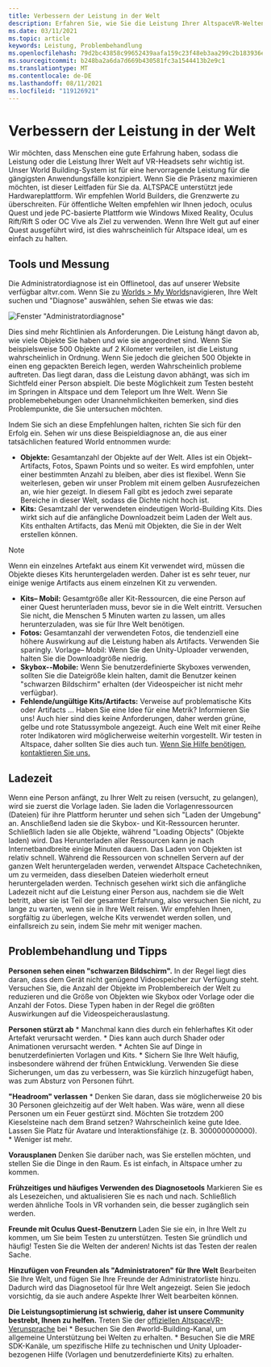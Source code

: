 ```yaml
---
title: Verbessern der Leistung in der Welt
description: Erfahren Sie, wie Sie die Leistung Ihrer AltspaceVR-Welten mithilfe von Diagnosetools messen, beheben und verbessern.
ms.date: 03/11/2021
ms.topic: article
keywords: Leistung, Problembehandlung
ms.openlocfilehash: 79d2bc43858c99652439aafa159c23f48eb3aa299c2b183936e40b1794fe444e
ms.sourcegitcommit: b248ba2a6da7d669b430581fc3a1544413b2e9c1
ms.translationtype: MT
ms.contentlocale: de-DE
ms.lasthandoff: 08/11/2021
ms.locfileid: "119126921"
---
```

# <a name="improving-world-performance"></a>Verbessern der Leistung in der Welt

Wir möchten, dass Menschen eine gute Erfahrung haben, sodass die Leistung oder die Leistung Ihrer Welt auf VR-Headsets sehr wichtig ist. Unser World Building-System ist für eine hervorragende Leistung für die gängigsten Anwendungsfälle konzipiert. Wenn Sie die Präsenz maximieren möchten, ist dieser Leitfaden für Sie da. ALTSPACE unterstützt jede Hardwareplattform. Wir empfehlen World Builders, die Grenzwerte zu überschreiten. Für öffentliche Welten empfehlen wir Ihnen jedoch, oculus Quest und jede PC-basierte Plattform wie Windows Mixed Reality, Oculus Rift/Rift S oder OC Vive als Ziel zu verwenden. Wenn Ihre Welt gut auf einer Quest ausgeführt wird, ist dies wahrscheinlich für Altspace ideal, um es einfach zu halten.

## <a name="tools-and-measurement"></a>Tools und Messung

Die Administratordiagnose ist ein Offlinetool, das auf unserer Website verfügbar altvr.com. Wenn Sie zu [Worlds > My Worlds](https://account.altvr.com/users/sign_in)navigieren, Ihre Welt suchen und "Diagnose" auswählen, sehen Sie etwas wie das:

![Fenster "Administratordiagnose"](images/performance.png)

Dies sind mehr Richtlinien als Anforderungen. Die Leistung hängt davon ab, wie viele Objekte Sie haben und wie sie angeordnet sind. Wenn Sie beispielsweise 500 Objekte auf 2 Kilometer verteilen, ist die Leistung wahrscheinlich in Ordnung. Wenn Sie jedoch die gleichen 500 Objekte in einen eng gepackten Bereich legen, werden Wahrscheinlich probleme auftreten. Das liegt daran, dass die Leistung davon abhängt, was sich im Sichtfeld einer Person abspielt. Die beste Möglichkeit zum Testen besteht im Springen in Altspace und dem Teleport um Ihre Welt. Wenn Sie problemebehebungen oder Unannehmlichkeiten bemerken, sind dies Problempunkte, die Sie untersuchen möchten.

Indem Sie sich an diese Empfehlungen halten, richten Sie sich für den Erfolg ein. Sehen wir uns diese Beispieldiagnose an, die aus einer tatsächlichen featured World entnommen wurde: 

* **Objekte:** Gesamtanzahl der Objekte auf der Welt. Alles ist ein Objekt– Artifacts, Fotos, Spawn Points und so weiter. Es wird empfohlen, unter einer bestimmten Anzahl zu bleiben, aber dies ist flexibel. Wenn Sie weiterlesen, geben wir unser Problem mit einem gelben Ausrufezeichen an, wie hier gezeigt. In diesem Fall gibt es jedoch zwei separate Bereiche in dieser Welt, sodass die Dichte nicht hoch ist.
* **Kits:** Gesamtzahl der verwendeten eindeutigen World-Building Kits. Dies wirkt sich auf die anfängliche Downloadzeit beim Laden der Welt aus. Kits enthalten Artifacts, das Menü mit Objekten, die Sie in der Welt erstellen können. 

> [!NOTE] 
> Wenn ein einzelnes Artefakt aus einem Kit verwendet wird, müssen die Objekte dieses Kits heruntergeladen werden. Daher ist es sehr teuer, nur einige wenige Artifacts aus einem einzelnen Kit zu verwenden. 

* **Kits– Mobil:** Gesamtgröße aller Kit-Ressourcen, die eine Person auf einer Quest herunterladen muss, bevor sie in die Welt eintritt. Versuchen Sie nicht, die Menschen 5 Minuten warten zu lassen, um alles herunterzuladen, was sie für Ihre Welt benötigen.
* **Fotos:** Gesamtanzahl der verwendeten Fotos, die tendenziell eine höhere Auswirkung auf die Leistung haben als Artifacts. Verwenden Sie sparingly.
Vorlage– Mobil: Wenn Sie den Unity-Uploader verwenden, halten Sie die Downloadgröße niedrig.
* **Skybox--Mobile:** Wenn Sie benutzerdefinierte Skyboxes verwenden, sollten Sie die Dateigröße klein halten, damit die Benutzer keinen "schwarzen Bildschirm" erhalten (der Videospeicher ist nicht mehr verfügbar).
* **Fehlende/ungültige Kits/Artifacts:** Verweise auf problematische Kits oder Artifacts ... Haben Sie eine Idee für eine Metrik? Informieren Sie uns!
Auch hier sind dies keine Anforderungen, daher werden grüne, gelbe und rote Statussymbole angezeigt. Auch eine Welt mit einer Reihe roter Indikatoren wird möglicherweise weiterhin vorgestellt. Wir testen in Altspace, daher sollten Sie dies auch tun. [Wenn Sie Hilfe benötigen, kontaktieren Sie uns.](getting-help.md) 

## <a name="load-time"></a>Ladezeit

Wenn eine Person anfängt, zu Ihrer Welt zu reisen (versucht, zu gelangen), wird sie zuerst die Vorlage laden. Sie laden die Vorlagenressourcen (Dateien) für ihre Plattform herunter und sehen sich "Laden der Umgebung" an. Anschließend laden sie die Skybox- und Kit-Ressourcen herunter. Schließlich laden sie alle Objekte, während "Loading Objects" (Objekte laden) wird. Das Herunterladen aller Ressourcen kann je nach Internetbandbreite einige Minuten dauern. Das Laden von Objekten ist relativ schnell. Während die Ressourcen von schnellen Servern auf der ganzen Welt heruntergeladen werden, verwendet Altspace Cachetechniken, um zu vermeiden, dass dieselben Dateien wiederholt erneut heruntergeladen werden. Technisch gesehen wirkt sich die anfängliche Ladezeit nicht auf die Leistung einer Person aus, nachdem sie die Welt betritt, aber sie ist Teil der gesamter Erfahrung, also versuchen Sie nicht, zu lange zu warten, wenn sie in Ihre Welt reisen. Wir empfehlen Ihnen, sorgfältig zu überlegen, welche Kits verwendet werden sollen, und einfallsreich zu sein, indem Sie mehr mit weniger machen.

## <a name="troubleshooting-and-tips"></a>Problembehandlung und Tipps

**Personen sehen einen "schwarzen Bildschirm".** In der Regel liegt dies daran, dass dem Gerät nicht genügend Videospeicher zur Verfügung steht. Versuchen Sie, die Anzahl der Objekte im Problembereich der Welt zu reduzieren und die Größe von Objekten wie Skybox oder Vorlage oder die Anzahl der Fotos. Diese Typen haben in der Regel die größten Auswirkungen auf die Videospeicherauslastung.

**Personen stürzt ab**
    * Manchmal kann dies durch ein fehlerhaftes Kit oder Artefakt verursacht werden.
    * Dies kann auch durch Shader oder Animationen verursacht werden.
    * Achten Sie auf Dinge in benutzerdefinierten Vorlagen und Kits.
    * Sichern Sie Ihre Welt häufig, insbesondere während der frühen Entwicklung. Verwenden Sie diese Sicherungen, um das zu verbessern, was Sie kürzlich hinzugefügt haben, was zum Absturz von Personen führt.

**"Headroom" verlassen**
    * Denken Sie daran, dass sie möglicherweise 20 bis 30 Personen gleichzeitig auf der Welt haben. Was wäre, wenn all diese Personen um ein Feuer gestürzt sind. Möchten Sie trotzdem 200 Kieselsteine nach dem Brand setzen? Wahrscheinlich keine gute Idee. Lassen Sie Platz für Avatare und Interaktionsfähige (z. B. 300000000000).
    * Weniger ist mehr.

**Vorausplanen** Denken Sie darüber nach, was Sie erstellen möchten, und stellen Sie die Dinge in den Raum. Es ist einfach, in Altspace umher zu kommen.

**Frühzeitiges und häufiges Verwenden des Diagnosetools** Markieren Sie es als Lesezeichen, und aktualisieren Sie es nach und nach. Schließlich werden ähnliche Tools in VR vorhanden sein, die besser zugänglich sein werden.

**Freunde mit Oculus Quest-Benutzern** Laden Sie sie ein, in Ihre Welt zu kommen, um Sie beim Testen zu unterstützen. Testen Sie gründlich und häufig! Testen Sie die Welten der anderen! Nichts ist das Testen der realen Sache.

**Hinzufügen von Freunden als "Administratoren" für Ihre Welt** Bearbeiten Sie Ihre Welt, und fügen Sie Ihre Freunde der Administratorliste hinzu. Dadurch wird das Diagnosetool für Ihre Welt angezeigt. Seien Sie jedoch vorsichtig, da sie auch andere Aspekte Ihrer Welt bearbeiten können. 

**Die Leistungsoptimierung ist schwierig, daher ist unsere Community bestrebt, Ihnen zu helfen.** Treten Sie der [offiziellen AltspaceVR-Verunsprache](https://discordapp.com/invite/altspacevr) bei * Besuchen Sie den #world-Building-Kanal, um allgemeine Unterstützung bei Welten zu erhalten.
    * Besuchen Sie die MRE SDK-Kanäle, um spezifische Hilfe zu technischen und Unity Uploader-bezogenen Hilfe (Vorlagen und benutzerdefinierte Kits) zu erhalten.